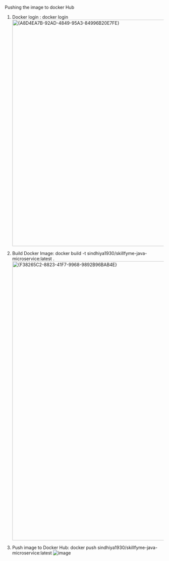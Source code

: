 Pushing the image to docker Hub
1. Docker login : docker login
   <img width="719" alt="{A8D4EA7B-92AD-4849-95A3-84996B20E7FE}" src="https://github.com/user-attachments/assets/3a6dcb54-245f-46f2-a297-8da1fd00265d" />

3. Build Docker Image: docker build -t sindhiya1930/skillfyme-java-microservice:latest .
   <img width="886" alt="{F38265C2-8823-41F7-9968-9892B96BAB4E}" src="https://github.com/user-attachments/assets/77abdc7d-a283-4d4c-b60f-dec002505fd0" />

5. Push image to Docker Hub: docker push sindhiya1930/skillfyme-java-microservice:latest
   ![image](https://github.com/user-attachments/assets/d02831ef-88e8-4732-9760-edd0a61b9848)



